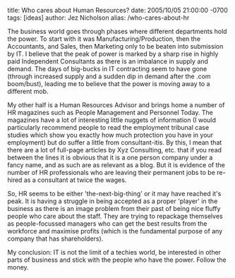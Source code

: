 title: Who cares about Human Resources?
date: 2005/10/05 21:00:00 -0700
tags: [ideas]
author: Jez Nicholson
alias: /who-cares-about-hr

The business world goes through phases where different departments hold the power. To start with it was Manufacturing/Production, then the Accountants, and Sales, then Marketing only to be beaten into submission by IT. I believe that the peak of power is marked by a sharp rise in highly paid Independent Consultants as there is an imbalance in supply and demand. The days of big-bucks in IT contracting seem to have gone (through increased supply and a sudden dip in demand after the .com boom/bust), leading me to believe that the power is moving away to a different mob.

My other half is a Human Resources Advisor and brings home a number of HR magazines such as People Management and Personnel Today. The magazines have a lot of interesting little nuggets of information (I would particularly recommend people to read the employment tribunal case studies which show you exactly how much protection you have in your employment) but do suffer a little from consultant-itis. By this, I mean that there are a lot of full-page articles by Xyz Consulting, etc. that if you read between the lines it is obvious that it is a one person company under a fancy name, and as such are as relevant as a blog. But it is evidence of the number of HR professionals who are leaving their permanent jobs to be re-hired as a consultant at twice the wages.

So, HR seems to be either 'the-next-big-thing' or it may have reached it's peak. It is having a struggle in being accepted as a proper 'player' in the business as there is an image problem from their past of being nice fluffy people who care about the staff. They are trying to repackage themselves as people-focussed managers who can get the best results from the workforce and maximise profits (which is the fundamental purpose of any company that has shareholders).

My conclusion: IT is not the limit of a techies world, be interested in other parts of business and stick with the people who have the power. Follow the money.